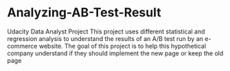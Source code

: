 # Analyzing-AB-Test-Result
Udacity Data Analyst Project
This project uses different statistical and regression analysis to understand the results of an A/B test run by an e-commerce website. The goal of this project is to help this hypothetical company understand if they should implement the new page or keep the old page
